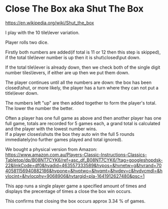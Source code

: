 # Close The Box aka Shut The Box

https://en.wikipedia.org/wiki/Shut_the_box  

I play with the 10 tile\lever variation.  

Player rolls two dice.  

Firstly both numbers are added(if total is 11 or 12 then this step is skipped), if the total tile\lever number is up then it is shut\closed\put down.  

If the total tile\lever is already down, then we check both of the single digit number tiles\levers, if either are up then we put them down.  

The player continues until all the numbers are down: the box has been closed\shut, or more likely, the player has a turn where they can not put a title\lever down.  

The numbers left "up" are then added together to form the player's total. The lower the number the better.  

Often a player has one full game as above and then another player has one full game, totals are recorded for 5 games each, a grand total is calculated and the player with the lowest number wins.   
If a player closes\shuts the box they auto win the full 5 rounds immediately(no further games played and total ignored).  

We bought a physical version from Amazon:  
https://www.amazon.com.au/Players-Classic-Instructions-Classics-Tabletop/dp/B08NT7CYK6/ref=asc_df_B08NT7CYK6/?tag=googleshopdsk-22&linkCode=df0&hvadid=463557333589&hvpos=&hvnetw=g&hvrand=7040581156940882186&hvpone=&hvptwo=&hvqmt=&hvdev=c&hvdvcmdl=&hvlocint=&hvlocphy=9068906&hvtargid=pla-1641912627480&psc=1

This app runs a single player game a specified amount of times and displays the precentage of times a close the box win occurs.

This confirms that closing the box occurs approx 3.34 % of games.
